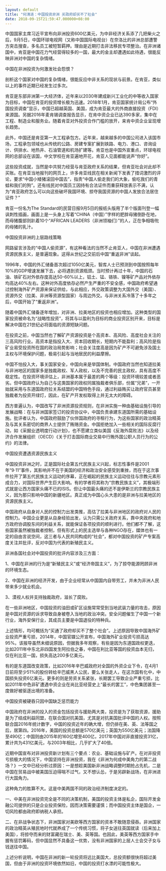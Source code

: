 ```yaml
---
layout: default
title: "何清涟：中国投资非洲 买政府却买不了社会"
date: 2018-09-15T21:59:47.000000+08:00
---
```


中国国家主席习近平宣布向非洲投资600亿美元，为中非经济关系添了几把柴火之后，9月5日，中国环球电视网（又称中国国际电视台）在奈洛比的非洲总部遭警方突击搜查，多名员工被短暂羁押。理由是近期打击非法移民专项整治。在非洲诸国中，肯亚是中国花力气经营得较多的一国，最大的金主却遭遇如此待遇，很能反映非洲对中国的复杂情绪。

中国在非洲投资为何激发社会怨恨？

剖析这个国家对中国的复杂情绪，很能反应中非关系的现状与前景。在肯亚，类似以上的事件近期已经发生过多次。

肯亚是东部非洲第一大经济体，近年来以2030年建成新兴工业化的中等收入国家为目标，中国在肯亚的投资增长极为迅速。2018年1月，肯亚国家统计局公布“外国投资调查”显示，中国已超越英国、美国，成为肯亚最大的外商直接投资（FDI）来源国。另据2016年麦肯锡调查报告显示，在肯中资企业已达390多家，集中在工程、制造业和服务业。随着肯亚对外投资合作门槛的放开，来肯中资企业呈现增长趋势。

此外，中国还是肯亚第一大工程承包方。近年来，越来越多的中国公司进入该国市场，工程承包领域也从传统的公路、房建专案扩展到铁路、电力、港口、咨询设计、供排水、地热井、石油管道和机场扩建等。肯亚也是中国外宣重点，环球电视网的总部设在该国，中文学校在肯亚遍地开花，肯亚人见面都能说声“你好”。

这些投资成就，当然是中共努力经营与肯亚政府关系的结果，但肯亚社会对此却不买账。在肯亚当地报刊的网页上，许多肯亚线民在相关新闻下发表了措词激烈的评论，要求“中国小矮猪滚回中国去”，指责“中国人偷走我们的大象，偷吃我们的青蛙和我们的狗”。还有线民对中国员工因持有合法证件而重获释放表示不满，认为“肯亚政府怎么可以向这些破坏我国环境、掠夺我国资源的中国人发放合法居住证件？”

肯亚一份名为The Standard的民营日报9月5日的报纸头版用了半个版面刊登一幅讽刺性插画，画面上是一头身上写着“CHINA（中国）”字样的肥胖母猪倒卧在地，而母猪腹部则趴着10个“AFRICAN LEADERS（非洲领袖们）”的人，正在争相吸吮的母猪的乳汁。

中国投资非洲的上层路线策略

网路留言涉及的“中国人偷资源”，有这种看法的当然不止肯亚人，中国在非洲遭遇资源民族主义，是普遍现象。这得从世纪之交前后中国“重返非洲”谈起。

1996年，中国的外汇储备首次超过1050亿美元，智库人士已预测到中国按照每年10%的GDP增速发展下去，必将遇到资源瓶颈。当时预计再过十年，中国的石油、铁矿石对外依存度高达50-60%以上，铝土、锰、铬铁、镍等矿产品对外依存均高达40%左右。这种对外高度依存必然产生严重的不安全感，中国政府希望通过控制海外矿产资源来保证供给，与此相应，外交政策调整为大国外交（美国）、资源外交（拉美、非洲等资源型国家）与周边外交。与非洲关系冷落了十多年之后，中国开始了“重返非洲”。

随着中国外汇储备逐年增加，对非洲、拉美地区的投资也相应增加。这种类型的国家投资被命名为“战略性投资”，将其与以盈利为目标的商业投资区别开来，目标是解决中国在21世纪必将面临的资源短缺问题。

在投资之前，中国当然也了解矿产资源投资是个高资本、高风险、高度社会关注的三高风险行业。高资本是指投入大、资本回收期长，短期内不能盈利；高风险是指矿业易受投资所在国的政治局势影响；社会关注度高是因为矿产不可避免涉及国土主权与环境保护问题，极易引起与当地居民的利益摩擦。

中国不怕投入大，事关国家安全，中国向来是举国体制。中国政府当然也知道拉美与非洲地区的国家多是独裁政权、军人政权，以及不完善的民主政权，具有高度不稳定性。在投资环境评估上，非洲基本属于最差的两个等级：投资环境较差或者恶劣。但中国政府认为自己与这类国家的政权同属独裁者俱乐部，份属“兄弟”，一开始就采用与东道国政府拉关系结盟的中国特色手段，通过利益贿买让政府官员甚至独裁者为投资开绿灯，因此，在矿产开发权取得上并无太大的障碍。

西方普遍认为，中国改写了非洲资源投资规则，在非洲实施一种由基础设施引导的发展战略：在与非洲国家签订的投资协议中，中国负责承建东道国所需的基础设施。批评者认为，中国政府鼓励了伙伴国政府的寻租行为，为这些国家的政治精英及与其关系密切的商界人士提供了贿赂资金。中国拒绝加入一些相关的国际反腐行动，如《采掘业透明度行动计划》，也不愿建立类似美国《反海外腐败法》以及经济合作发展组织（OECD）《关于打击国际商业交易中行贿外国公职人员行为的公约》的法律。

中国投资遭遇资源民族主义

中国投资非洲之时，正是国际社会第五代民族主义兴起，标志性事件是2001年“9·11”事件，其影响并不在于美国的经济和政治安全感受到重挫，而在于这次事件拉开了第五代民族主义运动的序幕，正在崛起的民族主义运动往往与宗教元素形成合力，对国际世界产生巨大影响。有的学者将其称为“宗教民族主义”，其极端形式就是让西方国家头痛不已的ISIS。但让中国最头痛的还不是伊斯兰的宗教民族主义，因为那只影响中国的新疆地区。真正成为中国心头大患的是非洲与拉美地区的资源民族主义。

中国政府从自身对人民的控制力出发类推，高估了拉美与非洲地区的政府对人民的控制力。中国企业更是从自身经验出发，认为只需公关政府关系，靠中央政府和地方政府协调股东间的利益关系，就能保证各项投资的顺利进行。他们都不了解，这些国家虽然被独裁者控制，但有形式上的民主选举与各种NGO存在，媒体也有一定的自由言说空间，这三者与人民共同构成的“社会”，都对中国投资的矿产专案高度关注并批评，反对中国为代表的新殖民主义。

非洲各国社会对中国投资的批评内容涉及三方面：

1、中国在非洲的行为是“新殖民主义”或“经济帝国主义”，为了掠夺能源罔顾非洲的环境生态。

2、中国在非洲的经济开发，由于企业经常从中国国内自带劳工，并未为非洲人民带来多少就业机会。

3、漠视人权并支持独裁政府，滋长了腐败。

在一些非洲地区，中国投资的油田或矿区设施常常受到当地武装力量的攻击，原因是中国对资源的诉求导致自身被卷入当地的政治冲突。安全问题催生了中国一个新行业，海外安保行业，其成员主要是中国退役的特种兵。

上述情形，均可概括为“买通了政府却买不了整个社会”。上述原因导致中国海外矿业投资严重亏损，2014年，中国官媒公开宣布，中国海外矿业投资亏损高达95%。该报导虽然未细说原因，但据我多年观察，有些是因为东道国政权更迭，比如2011年中东北非四国发生阿拉伯之春，中国在利比亚等国的投资血本无归，仅在利比亚一国，损失高达200多亿美元。

有的是东道国改变政策，比如2016年辛巴威政府对全国的外资企业下令，在4月1日前将至少51%的股份转给辛巴威黑人公民，要么关张走人，在这次国有化中，中国损失投资6亿美元。更多的则是劳资关系紧张，长期罢工导致企业严重亏损，比如2011年中色非矿遭遇中资企业在尚比亚经营史上“最长的罢工”，中色集团甚至一度做好被驱逐出境的准备。

中国投资被硬吞只因中国缺乏惩罚能力

中国政府在非洲的投入的资金包括投资与援助两大类，投资是为了获取资源，援助是为了结成利益同盟，在联合国对抗美国，尤其是对抗美国批评中国的人权。按照联合国2016年统计数字，中国的投资近年的确大增，但仍排在美、英、法等国之后，居第四。2016年，美国的投资总额是570亿美元；英国为550亿美元；法国降至490亿；中国则由2015年的160亿增至400亿，2017年中国对非直接投资31亿，累计共为431亿美元，与2003年相比，几乎扩大了40倍。

近期中国宣布对非洲投资新计划有三个要点：农业、基础设施与矿产。在对非投资亏损极大的情况下，中国坚持在非洲投资，我在《非洲为何成中美角力的第二战场？》一文中已经分析过原因：一是想趁美国新非洲战略调整时期抢占先机，二是中国在贸易战中被美国压迫得喘不过气，又不想认怂，于是另辟新战场，在非洲进行大国角力。

这种角力的胜算不大。这是中美两国不同的政治经济制度决定的。

一、中美在非洲投资完全是不同的决策机制，美国的投资主体是私企，国际开发金融公司提供的只是企业投资保险，因而决策需要谨慎；而中国投资主体是国企，一切风险都由政府即纳税人承担。

二、在非战争状态下，非洲国家对美欧等西方国家的资本不敢随意侵吞。非洲国家的政治精英从殖民地时代就养成了一个传统习惯，将子女送往英国就读（后来加上美国），将掠夺而来的财富藏在瑞士、美、英等国。也因此，美英等西方国家手中握有惩罚筹码，但中国显然不具备这一优势，没有非洲国家的上层人士会交子女与钱送往中国。

上述分析说明，中国在非洲的新一轮投资将远比美国大，总投资额很快将超过美国，但由于非洲的投资环境依然如旧，中国的投资打水漂的可能性极大。

